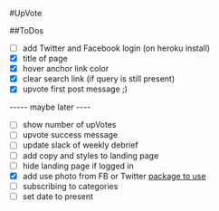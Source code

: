 #UpVote

##ToDos
- [ ] add Twitter and Facebook login (on heroku install)
- [x] title of page
- [x] hover anchor link color
- [x] clear search link (if query is still present)
- [x] upvote first post message ;)

----- maybe later ----

- [ ] show number of upVotes
- [ ] upvote success message
- [ ] update slack of weekly debrief
- [ ] add copy and styles to landing page
- [ ] hide landing page if logged in
- [x] add use photo from FB or Twitter [package to use](https://github.com/meteor-utilities/avatar/)
- [ ] subscribing to categories
- [ ] set date to present